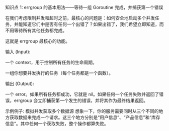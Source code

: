 知识点 1: errgroup 的基本用法——等待一组 Goroutine 完成，并捕获第一个错误

在我们考虑限制并发和超时之前，最核心的问题是：如何安全地启动多个并发任务，并能知道它们中是否有任何一个出错了？如果出错了，我们希望立即知道，而不用等待所有其他任务都完成。

这就是 errgroup 最核心的功能。

输入 (Input):

一个 context，用于控制所有任务的生命周期。

一组你想要并发执行的任务（每个任务都是一个函数）。

输出 (Output):

一个 error。如果所有任务都成功，它就是 nil。如果任何一个任务失败并返回了错误，errgroup 会立即捕获第一个发生的错误，并将其作为最终结果返回。

示例例子: 模拟并发获取多个数据源
想象一下，你的服务需要同时从三个不同的地方获取数据来完成一个请求。这三个地方分别是“用户信息”、“产品信息”和“库存信息”。其中任何一个获取失败，整个操作都算失败。
